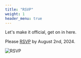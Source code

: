 ```yaml
---
title: "RSVP"
weight: 1
header_menu: true
---
```


Let's make it official, get on in here.

Please [RSVP](https://surveyhere) by August 2nd, 2024.

![RSVP](images/rsvp.png)
